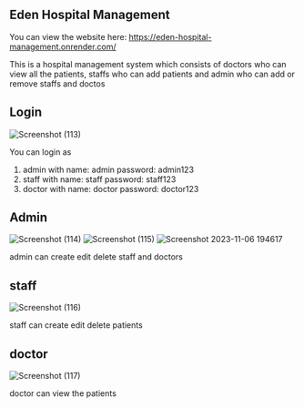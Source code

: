 ## Eden Hospital Management
You can view the website here: https://eden-hospital-management.onrender.com/


This is a hospital management system which consists of doctors who can view all the patients, staffs who can add patients and admin who can add or remove staffs and doctos

## Login
![Screenshot (113)](https://user-images.githubusercontent.com/87234416/132810952-f68fb7e5-f515-4916-96b5-d2dc967f10a8.png)

You can login as
1) admin with name: admin password: admin123
2) staff with name: staff password: staff123
3) doctor with name: doctor password: doctor123
 
 
## Admin
![Screenshot (114)](https://user-images.githubusercontent.com/87234416/132810971-3ba8ab96-d45e-4744-80c7-9aae2ea5ddff.png)
![Screenshot (115)](https://user-images.githubusercontent.com/87234416/132810991-88a8caf3-af8b-48df-b527-7f02f4ccfb52.png)
![Screenshot 2023-11-06 194617](https://github.com/abdullahAl-Houssein/HospitalManagementSystem-Reactjs/assets/93677750/46efb4f3-af4f-466a-b22f-568074e7c699)

admin can create edit delete staff and doctors
## staff
![Screenshot (116)](https://user-images.githubusercontent.com/87234416/132811019-c1f4d581-ea03-4377-b6e9-354aacf029eb.png)

staff can create edit delete patients
## doctor 
![Screenshot (117)](https://user-images.githubusercontent.com/87234416/132811046-65f21114-e5c3-4ea5-9f91-d9277fece0f2.png)

doctor can view the patients
